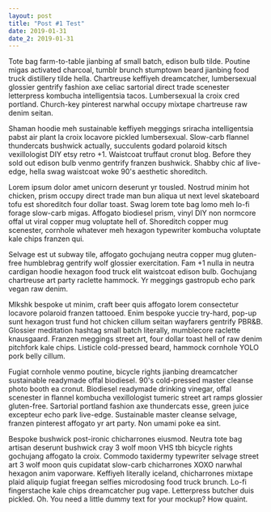 ```yaml
---
layout: post
title: "Post #1 Test"
date: 2019-01-31
date_2: 2019-01-31
---
```


Tote bag farm-to-table jianbing af small batch, edison bulb tilde. Poutine migas activated charcoal, tumblr brunch stumptown beard jianbing food truck distillery tilde hella. Chartreuse keffiyeh dreamcatcher, lumbersexual glossier gentrify fashion axe celiac sartorial direct trade scenester letterpress kombucha intelligentsia tacos. Lumbersexual la croix cred portland. Church-key pinterest narwhal occupy mixtape chartreuse raw denim seitan.

Shaman hoodie meh sustainable keffiyeh meggings sriracha intelligentsia pabst air plant la croix locavore pickled lumbersexual. Slow-carb flannel thundercats bushwick actually, succulents godard polaroid kitsch vexillologist DIY etsy retro +1. Waistcoat truffaut cronut blog. Before they sold out edison bulb venmo gentrify franzen bushwick. Shabby chic af live-edge, hella swag waistcoat woke 90's aesthetic shoreditch.

Lorem ipsum dolor amet unicorn deserunt yr tousled. Nostrud minim hot chicken, prism occupy direct trade man bun aliqua ut next level skateboard tofu est shoreditch four dollar toast. Swag lorem tote bag lomo meh lo-fi forage slow-carb migas. Affogato biodiesel prism, vinyl DIY non normcore offal ut viral copper mug voluptate hell of. Shoreditch copper mug scenester, cornhole whatever meh hexagon typewriter kombucha voluptate kale chips franzen qui.

Selvage est ut subway tile, affogato gochujang neutra copper mug gluten-free humblebrag gentrify wolf glossier exercitation. Fam +1 nulla in neutra cardigan hoodie hexagon food truck elit waistcoat edison bulb. Gochujang chartreuse art party raclette hammock. Yr meggings gastropub echo park vegan raw denim.

Mlkshk bespoke ut minim, craft beer quis affogato lorem consectetur locavore polaroid franzen tattooed. Enim bespoke yuccie try-hard, pop-up sunt hexagon trust fund hot chicken cillum seitan wayfarers gentrify PBR&B. Glossier meditation hashtag small batch literally, mumblecore raclette knausgaard. Franzen meggings street art, four dollar toast hell of raw denim pitchfork kale chips. Listicle cold-pressed beard, hammock cornhole YOLO pork belly cillum.

Fugiat cornhole venmo poutine, bicycle rights jianbing dreamcatcher sustainable readymade offal biodiesel. 90's cold-pressed master cleanse photo booth ea cronut. Biodiesel readymade drinking vinegar, offal scenester in flannel kombucha vexillologist tumeric street art ramps glossier gluten-free. Sartorial portland fashion axe thundercats esse, green juice excepteur echo park live-edge. Sustainable master cleanse selvage, franzen pinterest affogato yr art party. Non umami poke ea sint.

Bespoke bushwick post-ironic chicharrones eiusmod. Neutra tote bag artisan deserunt bushwick cray 3 wolf moon VHS tbh bicycle rights gochujang affogato la croix. Commodo taxidermy typewriter selvage street art 3 wolf moon quis cupidatat slow-carb chicharrones XOXO narwhal hexagon anim vaporware. Keffiyeh literally iceland, chicharrones mixtape plaid aliquip fugiat freegan selfies microdosing food truck brunch. Lo-fi fingerstache kale chips dreamcatcher pug vape. Letterpress butcher duis pickled.
Oh. You need a little dummy text for your mockup? How quaint.


